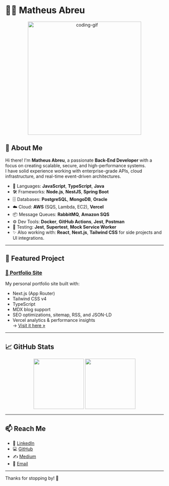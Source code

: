 # 👨‍💻 Matheus Abreu

<div align="center">
  <img src="https://media3.giphy.com/media/v1.Y2lkPTc5MGI3NjExa293cXRpMjhjYXozZmZ2aHJ5cHU0MnpqdG51dmVwYnVieDh5OWs4YSZlcD12MV9pbnRlcm5hbF9naWZfYnlfaWQmY3Q9Zw/RbDKaczqWovIugyJmW/giphy.gif" width="360" alt="coding-gif" />
</div>

## 🚀 About Me

Hi there! I'm **Matheus Abreu**, a passionate **Back-End Developer** with a focus on creating scalable, secure, and high-performance systems.  
I have solid experience working with enterprise-grade APIs, cloud infrastructure, and real-time event-driven architectures.

- 🧠 Languages: **JavaScript**, **TypeScript**, **Java**
- 🛠 Frameworks: **Node.js**, **NestJS**, **Spring Boot**
- 🗄️ Databases: **PostgreSQL**, **MongoDB**, **Oracle**
- ☁️ Cloud: **AWS** (SQS, Lambda, EC2), **Vercel**
- 📦 Message Queues: **RabbitMQ**, **Amazon SQS**
- ⚙️ Dev Tools: **Docker**, **GitHub Actions**, **Jest**, **Postman**
- 🧪 Testing: **Jest**, **Supertest**, **Mock Service Worker**
- ✨ Also working with: **React**, **Next.js**, **Tailwind CSS** for side projects and UI integrations.

---

## 📌 Featured Project

### [📂 Portfolio Site](https://www.matheusabreu.dev/)

My personal portfolio site built with:

- Next.js (App Router)
- Tailwind CSS v4
- TypeScript
- MDX blog support
- SEO optimizations, sitemap, RSS, and JSON-LD
- Vercel analytics & performance insights  
→ [Visit it here »](https://matheus-abreu-dev.vercel.app)

---

## 📈 GitHub Stats

<p align="center">
  <img height="160px" src="https://github-readme-stats.vercel.app/api?username=matheussla&show_icons=true&theme=github_dark&count_private=true" />
  <img height="160px" src="https://github-readme-stats.vercel.app/api/top-langs/?username=matheussla&layout=compact&theme=github_dark" />
</p>

---

## 📫 Reach Me

- 💼 [LinkedIn](https://www.linkedin.com/in/matheus-abreu-087768182)  
- 💻 [GitHub](https://github.com/matheussla)  
- ✍️ [Medium](https://medium.com/@matheus.la)  
- 📧 [Email](mailto:matheus.la1999@gmail.com)

---

Thanks for stopping by! 🚀
